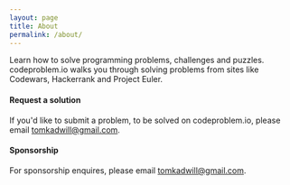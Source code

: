 ```yaml
---
layout: page
title: About
permalink: /about/
---
```


Learn how to solve programming problems, challenges and puzzles. codeproblem.io walks you through solving problems from sites like Codewars, Hackerrank and Project Euler.

#### Request a solution

If you'd like to submit a problem, to be solved on codeproblem.io, please email <a href="mailto:tomkadwill@gmail.com">tomkadwill@gmail.com</a>.

#### Sponsorship

For sponsorship enquires, please email <a href="mailto:tomkadwill@gmail.com">tomkadwill@gmail.com</a>.